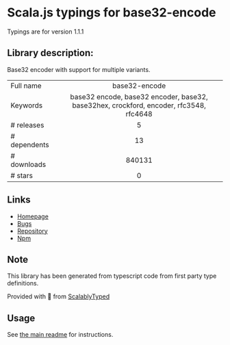 
# Scala.js typings for base32-encode

Typings are for version 1.1.1

## Library description:
Base32 encoder with support for multiple variants.

|                    |                 |
| ------------------ | :-------------: |
| Full name          | base32-encode |
| Keywords           | base32 encode, base32 encoder, base32, base32hex, crockford, encoder, rfc3548, rfc4648 |
| # releases         | 5 |
| # dependents       | 13 |
| # downloads        | 840131 |
| # stars            | 0 |

## Links
- [Homepage](https://github.com/LinusU/base32-encode#readme)
- [Bugs](https://github.com/LinusU/base32-encode/issues)
- [Repository](https://github.com/LinusU/base32-encode)
- [Npm](https://www.npmjs.com/package/base32-encode)
    


## Note
This library has been generated from typescript code from first party type definitions.

Provided with :purple_heart: from [ScalablyTyped](https://github.com/oyvindberg/ScalablyTyped)

## Usage
See [the main readme](../../readme.md) for instructions.



